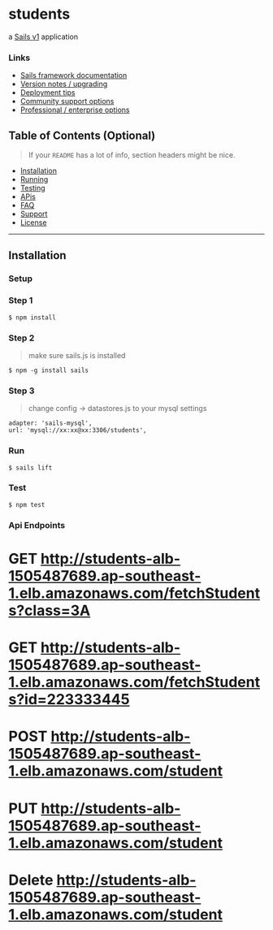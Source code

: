 # students

a [Sails v1](https://sailsjs.com) application


### Links

+ [Sails framework documentation](https://sailsjs.com/get-started)
+ [Version notes / upgrading](https://sailsjs.com/documentation/upgrading)
+ [Deployment tips](https://sailsjs.com/documentation/concepts/deployment)
+ [Community support options](https://sailsjs.com/support)
+ [Professional / enterprise options](https://sailsjs.com/enterprise)


## Table of Contents (Optional)

> If your `README` has a lot of info, section headers might be nice.

- [Installation](#installation)
- [Running](#running)
- [Testing](#testing)
- [APis](#apis)
- [FAQ](#faq)
- [Support](#support)
- [License](#license)


---



## Installation


### Setup


### Step 1

```shell
$ npm install
```
### Step 2
> make sure sails.js is installed

```shell
$ npm -g install sails

```
### Step 3
> change config -> datastores.js to your mysql settings

```shell
adapter: 'sails-mysql',
url: 'mysql://xx:xx@xx:3306/students',

```

### Run



```shell
$ sails lift
```

### Test


```shell
$ npm test
```

### Api Endpoints

#  GET http://students-alb-1505487689.ap-southeast-1.elb.amazonaws.com/fetchStudents?class=3A
#  GET http://students-alb-1505487689.ap-southeast-1.elb.amazonaws.com/fetchStudents?id=223333445
#  POST http://students-alb-1505487689.ap-southeast-1.elb.amazonaws.com/student
#  PUT http://students-alb-1505487689.ap-southeast-1.elb.amazonaws.com/student
#  Delete http://students-alb-1505487689.ap-southeast-1.elb.amazonaws.com/student

